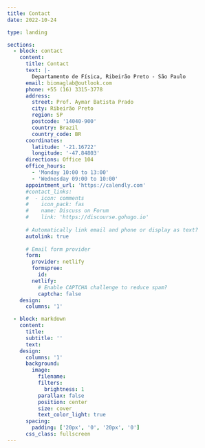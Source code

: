 ```yaml
---
title: Contact
date: 2022-10-24

type: landing

sections:
  - block: contact
    content:
      title: Contact
      text: |-
        Departamento de Física, Ribeirão Preto - São Paulo
      email: biomaglab@outlook.com
      phone: +55 (16) 3315-3778
      address:
        street: Prof. Aymar Batista Prado
        city: Ribeirão Preto
        region: SP
        postcode: '14040-900'
        country: Brazil
        country_code: BR
      coordinates:
        latitude: '-21.16722'
        longitude: '-47.84803'
      directions: Office 104 
      office_hours:
        - 'Monday 10:00 to 13:00'
        - 'Wednesday 09:00 to 10:00'
      appointment_url: 'https://calendly.com'
      #contact_links:
      #  - icon: comments
      #    icon_pack: fas
      #    name: Discuss on Forum
      #    link: 'https://discourse.gohugo.io'
    
      # Automatically link email and phone or display as text?
      autolink: true
    
      # Email form provider
      form:
        provider: netlify
        formspree:
          id:
        netlify:
          # Enable CAPTCHA challenge to reduce spam?
          captcha: false
    design:
      columns: '1'

  - block: markdown
    content:
      title:
      subtitle: ''
      text:
    design:
      columns: '1'
      background:
        image: 
          filename: 
          filters:
            brightness: 1
          parallax: false
          position: center
          size: cover
          text_color_light: true
      spacing:
        padding: ['20px', '0', '20px', '0']
      css_class: fullscreen
---
```

